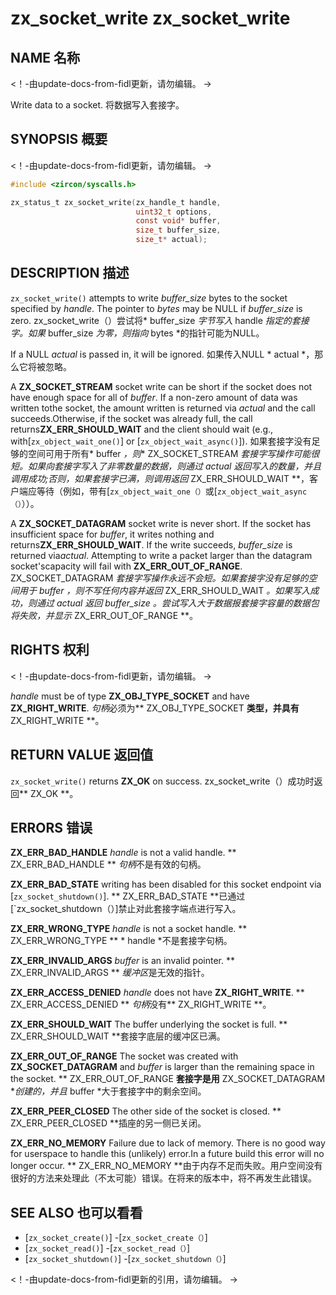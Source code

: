  
# zx_socket_write  zx_socket_write 

 
## NAME  名称 

<!-- Updated by update-docs-from-fidl, do not edit. -->  <！-由update-docs-from-fidl更新，请勿编辑。 ->

Write data to a socket.  将数据写入套接字。

 
## SYNOPSIS  概要 

<!-- Updated by update-docs-from-fidl, do not edit. -->  <！-由update-docs-from-fidl更新，请勿编辑。 ->

```c
#include <zircon/syscalls.h>

zx_status_t zx_socket_write(zx_handle_t handle,
                            uint32_t options,
                            const void* buffer,
                            size_t buffer_size,
                            size_t* actual);
```
 

 
## DESCRIPTION  描述 

`zx_socket_write()` attempts to write *buffer_size* bytes to the socket specified by *handle*. The pointer to *bytes* may be NULL if *buffer_size* is zero. zx_socket_write（）尝试将* buffer_size *字节写入* handle *指定的套接字。如果* buffer_size *为零，则指向* bytes *的指针可能为NULL。

If a NULL *actual* is passed in, it will be ignored.  如果传入NULL * actual *，那么它将被忽略。

A **ZX_SOCKET_STREAM** socket write can be short if the socket does not have enough space for all of *buffer*. If a non-zero amount of data was written tothe socket, the amount written is returned via *actual* and the call succeeds.Otherwise, if the socket was already full, the call returns**ZX_ERR_SHOULD_WAIT** and the client should wait (e.g., with[`zx_object_wait_one()`] or [`zx_object_wait_async()`]). 如果套接字没有足够的空间可用于所有* buffer *，则** ZX_SOCKET_STREAM **套接字写操作可能很短。如果向套接字写入了非零数量的数据，则通过* actual *返回写入的数量，并且调用成功;否则，如果套接字已满，则调用返回** ZX_ERR_SHOULD_WAIT **，客户端应等待（例如，带有[`zx_object_wait_one（）`或[`zx_object_wait_async（）`））。

 

A **ZX_SOCKET_DATAGRAM** socket write is never short. If the socket has insufficient space for *buffer*, it writes nothing and returns**ZX_ERR_SHOULD_WAIT**. If the write succeeds, *buffer_size* is returned via*actual*. Attempting to write a packet larger than the datagram socket'scapacity will fail with **ZX_ERR_OUT_OF_RANGE**. ZX_SOCKET_DATAGRAM **套接字写操作永远不会短。如果套接字没有足够的空间用于* buffer *，则不写任何内容并返回** ZX_ERR_SHOULD_WAIT **。如果写入成功，则通过* actual *返回* buffer_size *。尝试写入大于数据报套接字容量的数据包将失败，并显示** ZX_ERR_OUT_OF_RANGE **。

 
## RIGHTS  权利 

<!-- Updated by update-docs-from-fidl, do not edit. -->  <！-由update-docs-from-fidl更新，请勿编辑。 ->

*handle* must be of type **ZX_OBJ_TYPE_SOCKET** and have **ZX_RIGHT_WRITE**.  *句柄*必须为** ZX_OBJ_TYPE_SOCKET **类型，并具有** ZX_RIGHT_WRITE **。

 
## RETURN VALUE  返回值 

`zx_socket_write()` returns **ZX_OK** on success.  zx_socket_write（）成功时返回** ZX_OK **。

 
## ERRORS  错误 

**ZX_ERR_BAD_HANDLE**  *handle* is not a valid handle.  ** ZX_ERR_BAD_HANDLE ** *句柄*不是有效的句柄。

**ZX_ERR_BAD_STATE**  writing has been disabled for this socket endpoint via [`zx_socket_shutdown()`].  ** ZX_ERR_BAD_STATE **已通过[`zx_socket_shutdown（）]禁止对此套接字端点进行写入。

**ZX_ERR_WRONG_TYPE**  *handle* is not a socket handle.  ** ZX_ERR_WRONG_TYPE ** * handle *不是套接字句柄。

**ZX_ERR_INVALID_ARGS**  *buffer* is an invalid pointer.  ** ZX_ERR_INVALID_ARGS ** *缓冲区*是无效的指针。

**ZX_ERR_ACCESS_DENIED**  *handle* does not have **ZX_RIGHT_WRITE**.  ** ZX_ERR_ACCESS_DENIED ** *句柄*没有** ZX_RIGHT_WRITE **。

**ZX_ERR_SHOULD_WAIT**  The buffer underlying the socket is full.  ** ZX_ERR_SHOULD_WAIT **套接字底层的缓冲区已满。

**ZX_ERR_OUT_OF_RANGE**  The socket was created with **ZX_SOCKET_DATAGRAM** and *buffer* is larger than the remaining space in the socket. ** ZX_ERR_OUT_OF_RANGE **套接字是用** ZX_SOCKET_DATAGRAM **创建的，并且* buffer *大于套接字中的剩余空间。

**ZX_ERR_PEER_CLOSED**  The other side of the socket is closed.  ** ZX_ERR_PEER_CLOSED **插座的另一侧已关闭。

**ZX_ERR_NO_MEMORY**  Failure due to lack of memory. There is no good way for userspace to handle this (unlikely) error.In a future build this error will no longer occur. ** ZX_ERR_NO_MEMORY **由于内存不足而失败。用户空间没有很好的方法来处理此（不太可能）错误。在将来的版本中，将不再发生此错误。

 
## SEE ALSO  也可以看看 

 
 - [`zx_socket_create()`]  -[`zx_socket_create（）`]
 - [`zx_socket_read()`]  -[`zx_socket_read（）`]
 - [`zx_socket_shutdown()`]  -[`zx_socket_shutdown（）`]

<!-- References updated by update-docs-from-fidl, do not edit. -->  <！-由update-docs-from-fidl更新的引用，请勿编辑。 ->

